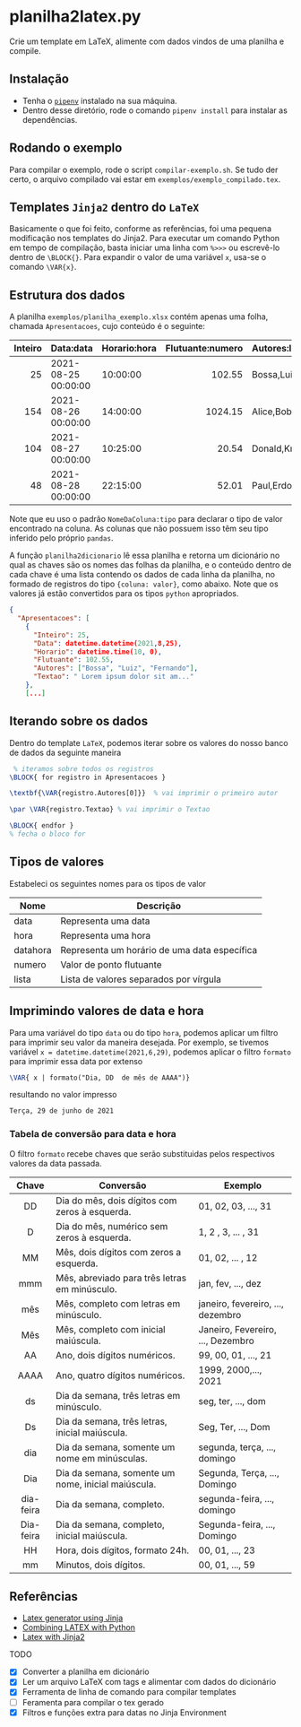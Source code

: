 # planilha2latex.py
Crie um template em LaTeX, alimente com dados vindos de uma planilha e compile. 

## Instalação

* Tenha o [`pipenv`](https://pypi.org/project/pipenv/) instalado na sua máquina.
* Dentro desse diretório, rode o comando `pipenv install` para instalar as dependências.

## Rodando o exemplo 

Para compilar o exemplo, rode o script `compilar-exemplo.sh`. Se tudo der certo, o arquivo compilado vai estar em  `exemplos/exemplo_compilado.tex`.


## Templates `Jinja2` dentro do `LaTeX`

Basicamente o que foi feito, conforme as referências, foi uma pequena modificação 
nos templates do Jinja2. Para executar um comando Python em tempo de compilação, 
basta iniciar uma linha com `%>>>` ou escrevê-lo dentro de `\BLOCK{}`. 
Para expandir o valor de uma variável `x`, usa-se o comando `\VAR{x}`. 

## Estrutura dos dados

A planilha `exemplos/planilha_exemplo.xlsx` contém apenas uma folha, chamada `Apresentacoes`, cujo conteúdo é o seguinte:

|   Inteiro | Data:data           | Horario:hora   |   Flutuante:numero | Autores:lista       | Textao                      |
|----------:|:--------------------|:---------------|-------------------:|:--------------------|:----------------------------|
|        25 | 2021-08-25 00:00:00 | 10:00:00       |             102.55 | Bossa,Luiz,Fernando | Lorem ipsum dolor sit am... |
|       154 | 2021-08-26 00:00:00 | 14:00:00       |            1024.15 | Alice,Bob           | Nulla facilisi. Donec sc... |
|       104 | 2021-08-27 00:00:00 | 10:25:00       |              20.54 | Donald,Knuth        | Vestibulum consectetur, ... |
|        48 | 2021-08-28 00:00:00 | 22:15:00       |              52.01 | Paul,Erdos          | Duis mollis vel odio ac ... |

Note que eu uso o padrão `NomeDaColuna:tipo` para declarar o tipo de valor encontrado na coluna. As colunas que não possuem isso têm seu tipo inferido pelo próprio `pandas`. 

A função `planilha2dicionario` lê essa planilha e retorna um dicionário no qual as chaves são os nomes das folhas da planilha, e o conteúdo dentro de cada chave é uma lista contendo os dados de cada linha da planilha, no formado de registros do tipo `{coluna: valor}`, como abaixo. Note que os valores já estão convertidos para os tipos `python` apropriados.

```json
{
  "Apresentacoes": [
    {
      "Inteiro": 25,
      "Data": datetime.datetime(2021,8,25),
      "Horario": datetime.time(10, 0),
      "Flutuante": 102.55,
      "Autores": ["Bossa", "Luiz", "Fernando"],
      "Textao": " Lorem ipsum dolor sit am..."
    },
    [...]
```

## Iterando sobre os dados

Dentro do template `LaTeX`, podemos iterar sobre os valores do nosso banco de dados da 
seguinte maneira

```latex
 % iteramos sobre todos os registros
\BLOCK{ for registro in Apresentacoes }

\textbf{\VAR{registro.Autores[0]}}  % vai imprimir o primeiro autor

\par \VAR{registro.Textao} % vai imprimir o Textao

\BLOCK{ endfor } 
% fecha o bloco for
```

## Tipos de valores

Estabeleci os seguintes nomes para os tipos de valor

| Nome | Descrição |
| ---- | --------- | 
| data | Representa uma data |
| hora | Representa uma hora |
| datahora | Representa um horário de uma data específica |
| numero | Valor de ponto flutuante | 
| lista | Lista de valores separados por vírgula |

## Imprimindo valores de data e hora

Para uma variável do tipo `data` ou do tipo `hora`, podemos aplicar um filtro para imprimir 
seu valor da maneira desejada. Por exemplo, se tivemos variável `x = datetime.datetime(2021,6,29)`, podemos aplicar o filtro `formato` para imprimir essa data por extenso
```latex
\VAR{ x | formato("Dia, DD  de mês de AAAA")}
```
resultando no valor impresso 
```latex
Terça, 29 de junho de 2021
```

### Tabela de conversão para data e hora

O filtro `formato` recebe chaves que serão substituidas pelos respectivos valores da data passada.

| Chave | Conversão | Exemplo | 
|:-----:| ----------| ------- | 
| DD | Dia do mês, dois dígitos com zeros à esquerda. | 01, 02, 03, ..., 31 |
| D | Dia do mês, numérico sem zeros à esquerda. | 1, 2 , 3, ... , 31 |
| MM | Mês, dois dígitos com zeros a esquerda. | 01, 02, ... , 12 |
| mmm | Mês, abreviado para três letras em minúsculo. | jan, fev, ..., dez |
| mês | Mês, completo com letras em minúsculo. |  janeiro, fevereiro, ..., dezembro |
| Mês | Mês, completo com inicial maiúscula. | Janeiro, Fevereiro, ..., Dezembro |
| AA | Ano, dois dígitos numéricos. | 99, 00, 01, ..., 21 |
| AAAA | Ano, quatro dígitos numéricos. | 1999, 2000,..., 2021 |
| ds | Dia da semana, três letras em minúsculo. | seg, ter, ..., dom |
| Ds | Dia da semana, três letras, inicial maiúscula. | Seg, Ter, ..., Dom |
| dia | Dia da semana, somente um nome em minúsculas. | segunda, terça, ..., domingo |
| Dia | Dia da semana, somente um nome, inicial maiúscula. | Segunda, Terça, ..., Domingo |
| dia-feira | Dia da semana, completo. | segunda-feira, ..., domingo |
| Dia-feira | Dia da semana, completo, inicial maiúscula. | Segunda-feira, ..., Domingo |
| HH | Hora, dois dígitos, formato 24h. | 00, 01, ..., 23 |
| mm | Minutos, dois dígitos. | 00, 01, ..., 59 | 


## Referências

* [Latex generator using Jinja](https://manu.hbrt.eu/latex-generator-using-jinja.html)
* [Combining LATEX with Python](https://tug.org/tug2019/slides/slides-ziegenhagen-python.pdf)
* [Latex with Jinja2](https://miller-blog.com/latex-with-jinja2/)

TODO

* [x] Converter a planilha em dicionário
* [x] Ler um arquivo LaTeX com tags e alimentar com dados do dicionário
* [x] Ferramenta de linha de comando para compilar templates
* [ ] Feramenta para compilar o tex gerado 
* [x] Filtros e funções extra para datas no Jinja Environment